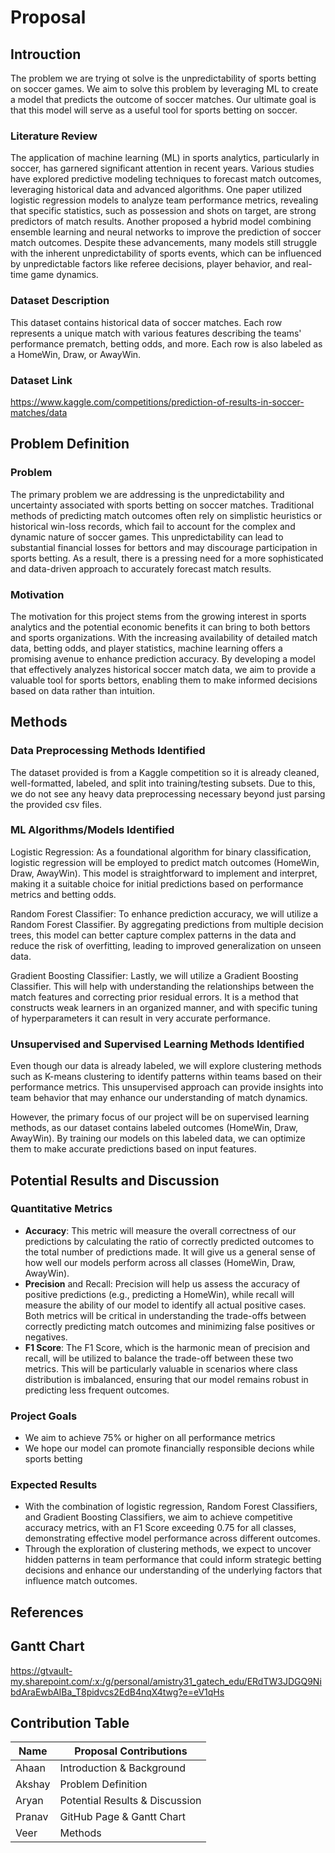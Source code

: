 # Proposal



## Introuction

The problem we are trying ot solve is the unpredictability of sports betting on soccer games. We aim to solve this problem by leveraging ML to create a model that predicts the outcome of soccer matches. Our ultimate goal is that this model will serve as a useful tool for sports betting on soccer.

### Literature Review
The application of machine learning (ML) in sports analytics, particularly in soccer, has garnered significant attention in recent years. Various studies have explored predictive modeling techniques to forecast match outcomes, leveraging historical data and advanced algorithms. One paper utilized logistic regression models to analyze team performance metrics, revealing that specific statistics, such as possession and shots on target, are strong predictors of match results. Another proposed a hybrid model combining ensemble learning and neural networks to improve the prediction of soccer match outcomes. Despite these advancements, many models still struggle with the inherent unpredictability of sports events, which can be influenced by unpredictable factors like referee decisions, player behavior, and real-time game dynamics.

### Dataset Description
This dataset contains historical data of soccer matches. Each row represents a unique match with various features describing the teams' performance prematch, betting odds, and more. Each row is also labeled as a HomeWin, Draw, or AwayWin.

### Dataset Link
https://www.kaggle.com/competitions/prediction-of-results-in-soccer-matches/data  



## Problem Definition

### Problem
The primary problem we are addressing is the unpredictability and uncertainty associated with sports betting on soccer matches. Traditional methods of predicting match outcomes often rely on simplistic heuristics or historical win-loss records, which fail to account for the complex and dynamic nature of soccer games. This unpredictability can lead to substantial financial losses for bettors and may discourage participation in sports betting. As a result, there is a pressing need for a more sophisticated and data-driven approach to accurately forecast match results.

### Motivation
The motivation for this project stems from the growing interest in sports analytics and the potential economic benefits it can bring to both bettors and sports organizations. With the increasing availability of detailed match data, betting odds, and player statistics, machine learning offers a promising avenue to enhance prediction accuracy. By developing a model that effectively analyzes historical soccer match data, we aim to provide a valuable tool for sports bettors, enabling them to make informed decisions based on data rather than intuition. 


## Methods

### Data Preprocessing Methods Identified
The dataset provided is from a Kaggle competition so it is already cleaned, well-formatted, labeled, and split into training/testing subsets. Due to this, we do not see any heavy data preprocessing necessary beyond just parsing the provided csv files.

### ML Algorithms/Models Identified
Logistic Regression: As a foundational algorithm for binary classification, logistic regression will be employed to predict match outcomes (HomeWin, Draw, AwayWin). This model is straightforward to implement and interpret, making it a suitable choice for initial predictions based on performance metrics and betting odds.

Random Forest Classifier: To enhance prediction accuracy, we will utilize a Random Forest Classifier. By aggregating predictions from multiple decision trees, this model can better capture complex patterns in the data and reduce the risk of overfitting, leading to improved generalization on unseen data.

Gradient Boosting Classifier: Lastly, we will utilize a Gradient Boosting Classifier. This will help with understanding the relationships between the match features and correcting prior residual errors. It is a method that constructs weak learners in an organized manner, and with specific tuning of hyperparameters it can result in very accurate performance.

### Unsupervised and Supervised Learning Methods Identified
Even though our data is already labeled, we will explore clustering methods such as K-means clustering to identify patterns within teams based on their performance metrics. This unsupervised approach can provide insights into team behavior that may enhance our understanding of match dynamics.

However, the primary focus of our project will be on supervised learning methods, as our dataset contains labeled outcomes (HomeWin, Draw, AwayWin). By training our models on this labeled data, we can optimize them to make accurate predictions based on input features.



## Potential Results and Discussion

### Quantitative Metrics
- **Accuracy**: This metric will measure the overall correctness of our predictions by calculating the ratio of correctly predicted outcomes to the total number of predictions made. It will give us a general sense of how well our models perform across all classes (HomeWin, Draw, AwayWin).
- **Precision** and Recall: Precision will help us assess the accuracy of positive predictions (e.g., predicting a HomeWin), while recall will measure the ability of our model to identify all actual positive cases. Both metrics will be critical in understanding the trade-offs between correctly predicting match outcomes and minimizing false positives or negatives.
- **F1 Score**: The F1 Score, which is the harmonic mean of precision and recall, will be utilized to balance the trade-off between these two metrics. This will be particularly valuable in scenarios where class distribution is imbalanced, ensuring that our model remains robust in predicting less frequent outcomes.

### Project Goals
- We aim to achieve 75% or higher on all performance metrics
- We hope our model can promote financially responsible decions while sports betting

### Expected Results
- With the combination of logistic regression, Random Forest Classifiers, and Gradient Boosting Classifiers, we aim to achieve competitive accuracy metrics, with an F1 Score exceeding 0.75 for all classes, demonstrating effective model performance across different outcomes.
- Through the exploration of clustering methods, we expect to uncover hidden patterns in team performance that could inform strategic betting decisions and enhance our understanding of the underlying factors that influence match outcomes.


## References



## Gantt Chart

https://gtvault-my.sharepoint.com/:x:/g/personal/amistry31_gatech_edu/ERdTW3JDGQ9NibdAraEwbAIBa_T8pidvcs2EdB4nqX4twg?e=eV1qHs 


## Contribution Table

| Name     | Proposal Contributions    |
|----------|---------------------------|
| Ahaan    | Introduction & Background |
| Akshay   | Problem Definition        |
| Aryan    | Potential Results & Discussion                   |
| Pranav   | GitHub Page & Gantt Chart|
| Veer     |   Methods                        |

